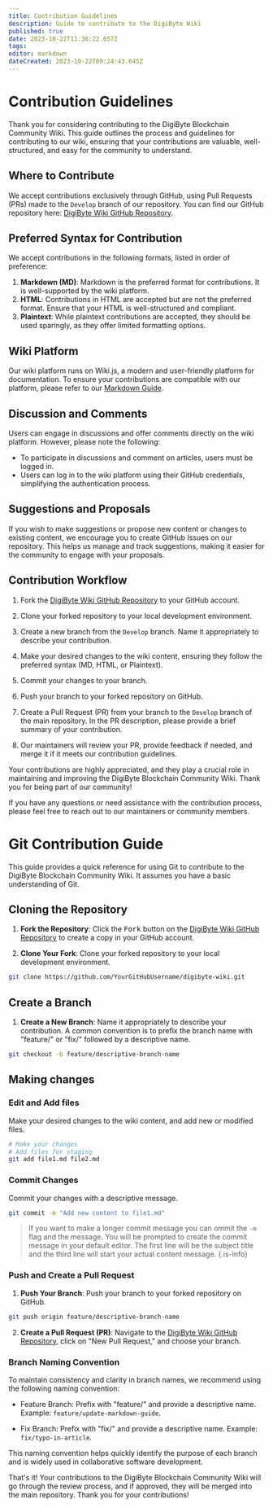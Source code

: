 ```yaml
---
title: Contribution Guidelines
description: Guide to contribute to the DigiByte Wiki
published: true
date: 2023-10-22T11:38:22.657Z
tags: 
editor: markdown
dateCreated: 2023-10-22T09:24:43.645Z
---
```


# Contribution Guidelines

Thank you for considering contributing to the DigiByte Blockchain Community Wiki. This guide outlines the process and guidelines for contributing to our wiki, ensuring that your contributions are valuable, well-structured, and easy for the community to understand.

## Where to Contribute

We accept contributions exclusively through GitHub, using Pull Requests (PRs) made to the `Develop` branch of our repository. You can find our GitHub repository here: [DigiByte Wiki GitHub Repository](https://github.com/DigiByte-Core/digibyte/wiki).

## Preferred Syntax for Contribution

We accept contributions in the following formats, listed in order of preference:

1. **Markdown (MD)**: Markdown is the preferred format for contributions. It is well-supported by the wiki platform.
2. **HTML**: Contributions in HTML are accepted but are not the preferred format. Ensure that your HTML is well-structured and compliant.
3. **Plaintext**: While plaintext contributions are accepted, they should be used sparingly, as they offer limited formatting options.

## Wiki Platform

Our wiki platform runs on Wiki.js, a modern and user-friendly platform for documentation. To ensure your contributions are compatible with our platform, please refer to our [Markdown Guide](https://wiki.digibyte.org/en/contribute/markdown-guide).

## Discussion and Comments

Users can engage in discussions and offer comments directly on the wiki platform. However, please note the following:

- To participate in discussions and comment on articles, users must be logged in.
- Users can log in to the wiki platform using their GitHub credentials, simplifying the authentication process.

## Suggestions and Proposals

If you wish to make suggestions or propose new content or changes to existing content, we encourage you to create GitHub Issues on our repository. This helps us manage and track suggestions, making it easier for the community to engage with your proposals.

## Contribution Workflow

1. Fork the [DigiByte Wiki GitHub Repository](https://github.com/dgbat/digibyte-wiki) to your GitHub account.

2. Clone your forked repository to your local development environment.

3. Create a new branch from the `Develop` branch. Name it appropriately to describe your contribution.

4. Make your desired changes to the wiki content, ensuring they follow the preferred syntax (MD, HTML, or Plaintext).

5. Commit your changes to your branch.

6. Push your branch to your forked repository on GitHub.

7. Create a Pull Request (PR) from your branch to the `Develop` branch of the main repository. In the PR description, please provide a brief summary of your contribution.

8. Our maintainers will review your PR, provide feedback if needed, and merge it if it meets our contribution guidelines.

Your contributions are highly appreciated, and they play a crucial role in maintaining and improving the DigiByte Blockchain Community Wiki. Thank you for being part of our community!

If you have any questions or need assistance with the contribution process, please feel free to reach out to our maintainers or community members.

# Git Contribution Guide
This guide provides a quick reference for using Git to contribute to the DigiByte Blockchain Community Wiki. It assumes you have a basic understanding of Git.

## Cloning the Repository

1. **Fork the Repository**: Click the <kbd>Fork</kbd> button on the [DigiByte Wiki GitHub Repository](https://github.com/dgbat/digibyte-wiki) to create a copy in your GitHub account.

2. **Clone Your Fork**: Clone your forked repository to your local development environment.

```bash
git clone https://github.com/YourGitHubUsername/digibyte-wiki.git
```

## Create a Branch

1. **Create a New Branch**: Name it appropriately to describe your contribution. A common convention is to prefix the branch name with "feature/" or "fix/" followed by a descriptive name.

```bash
git checkout -b feature/descriptive-branch-name
```

## Making changes

### Edit and Add files

Make your desired changes to the wiki content, and add new or modified files.

```bash
# Make your changes
# Add files for staging
git add file1.md file2.md
```

### Commit Changes

Commit your changes with a descriptive message.

```bash
git commit -m "Add new content to file1.md"
```

> If you want to make a longer commit message you can ommit the `-m` flag and the message.
> You will be prompted to create the commit message in your default editor.
> The first line will be the subject title and the third line will start your actual content message.
{.is-info}

### Push and Create a Pull Request

1. **Push Your Branch**: Push your branch to your forked repository on GitHub.

```bash
git push origin feature/descriptive-branch-name
```

2. **Create a Pull Request (PR)**: Navigate to the [DigiByte Wiki GitHub Repository](https://github.com/DigiByte-Core/digibyte/wiki), click on "New Pull Request," and choose your branch.

### Branch Naming Convention

To maintain consistency and clarity in branch names, we recommend using the following naming convention:

* Feature Branch: Prefix with "feature/" and provide a descriptive name. Example: `feature/update-markdown-guide`.

* Fix Branch: Prefix with "fix/" and provide a descriptive name. Example: `fix/typo-in-article`.

This naming convention helps quickly identify the purpose of each branch and is widely used in collaborative software development.

That's it! Your contributions to the DigiByte Blockchain Community Wiki will go through the review process, and if approved, they will be merged into the main repository. Thank you for your contributions!